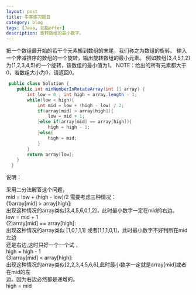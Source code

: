 ```yaml
---
layout: post
title: 牛客练习题目
category: blog
tags: [Java, 剑指offer]
description: 旋转数组的最小数字。
---
```


  
把一个数组最开始的若干个元素搬到数组的末尾，我们称之为数组的旋转。 输入一个非减排序的数组的一个旋转，输出旋转数组的最小元素。 例如数组{3,4,5,1,2}为{1,2,3,4,5}的一个旋转，该数组的最小值为1。 NOTE：给出的所有元素都大于0，若数组大小为0，请返回0。

```Java
 public class Solution {
    public int minNumberInRotateArray(int [] array) {
        int low = 0 ; int high = array.length - 1;   
        while(low < high){
            int mid = low + (high - low) / 2;        
            if(array[mid] > array[high]){
                low = mid + 1;
            }else if(array[mid] == array[high]){
                high = high - 1;
            }else{
                high = mid;
            }   
        }
        return array[low];
    }
  }
```

说明：


采用二分法解答这个问题，  
mid = low + (high - low)/2
需要考虑三种情况：  
(1)array[mid] > array[high]:  
出现这种情况的array类似[3,4,5,6,0,1,2]，此时最小数字一定在mid的右边。  
low = mid + 1  
(2)array[mid] == array[high]:  
出现这种情况的array类似 [1,0,1,1,1] 或者[1,1,1,0,1]，此时最小数字不好判断在mid左边  
还是右边,这时只好一个一个试 ，  
high = high - 1  
(3)array[mid] < array[high]:  
出现这种情况的array类似[2,2,3,4,5,6,6],此时最小数字一定就是array[mid]或者在mid的左  
边。因为右边必然都是递增的。  
high = mid  
